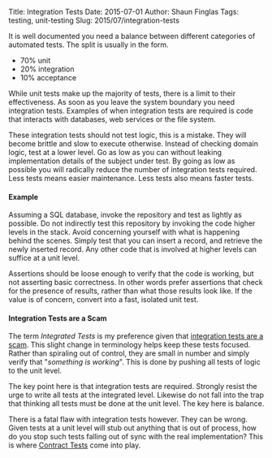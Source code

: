 Title: Integration Tests
Date: 2015-07-01
Author: Shaun Finglas
Tags: testing, unit-testing
Slug: 2015/07/integration-tests

It is well documented you need a balance between different categories of
automated tests. The split is usually in the form.

-   70% unit
-   20% integration
-   10% acceptance

While unit tests make up the majority of tests, there is a limit to
their effectiveness. As soon as you leave the system boundary you need
integration tests. Examples of when integration tests are required is
code that interacts with databases, web services or the file system.

These integration tests should not test logic, this is a mistake. They
will become brittle and slow to execute otherwise. Instead of checking
domain logic, test at a lower level. Go as low as you can without
leaking implementation details of the subject under test. By going as
low as possible you will radically reduce the number of integration
tests required. Less tests means easier maintenance. Less tests also
means faster tests.

#### Example

Assuming a SQL database, invoke the repository and test as lightly as
possible. Do not indirectly test this repository by invoking the code
higher levels in the stack. Avoid concerning yourself with what is
happening behind the scenes. Simply test that you can insert a record,
and retrieve the newly inserted record. Any other code that is involved
at higher levels can suffice at a unit level.

Assertions should be loose enough to verify that the code is working,
but not asserting basic correctness. In other words prefer assertions
that check for the presence of results, rather than what those results
look like. If the value is of concern, convert into a fast, isolated
unit test.

#### Integration Tests are a Scam

The term *Integrated Tests* is my preference given that [integration
tests are a
scam](http://blog.thecodewhisperer.com/2010/10/16/integrated-tests-are-a-scam/).
This slight change in terminology helps keep these tests focused. Rather
than spiraling out of control, they are small in number and simply
verify that "*something is working*". This is done by pushing all tests
of logic to the unit level.

The key point here is that integration tests are required. Strongly
resist the urge to write all tests at the integrated level. Likewise do
not fall into the trap that thinking all tests must be done at the unit
level. The key here is balance.

There is a fatal flaw with integration tests however. They can be wrong.
Given tests at a unit level will stub out anything that is out of
process, how do you stop such tests falling out of sync with the real
implementation? This is where [Contract
Tests](https://blog.shaunfinglas.co.uk/2015/07/the-benefits-of-contract-testing.html)
come into play.